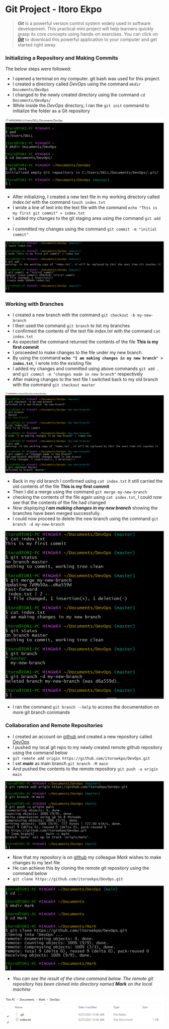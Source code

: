 # Git Project - Itoro Ekpo

> _**Git**_ is a powerful version control system widely used in software development. This practical mini project will help learners quickly grasp its core concepts using hands-on exercises. You can click on _**[Git](https://git-scm.com/download/)**_ to download this powerful application to your computer and get started right away.

### Initializing a Repository and Making Commits
The below steps were followed:
- I opened a terminal on my computer. git bash was used for this project.
- I created a directory called _DevOps_ using the command `mkdir Documents/DevOps`
- I changed to the newly created directory using the command `cd Documents/DevOps/`
- While inside the _DevOps_ directory, I ran the `git init` command to initialize the folder as a Git repository

![](./img/step1_initialize_repo.PNG)
  
- After initializing, I created a new text file in my working directory called _index.txt_ with the command `touch index.txt`
- I wrote a line of text into the text file with the command `echo "This is my first git commit" > index.txt`
- I added my changes to the git staging area using the command `git add .`
- I committed my changes using the command `git commit -m "initial commit"`

![](./img/step2_first_commit.PNG)

### Working with Branches  
- I created a new branch with the command `git checkout -b my-new-branch`
- I then used the command `git branch` to list my branches
- I confirmed the contents of the text file _index.txt_ with the command `cat index.txt`
- As expected the command returned the contents of the file __This is my first commit__
- I proceeded to make changes to the file under my new branch
- By using the command **`echo "I am making changes in my new branch" > index.txt`**, I wrote into the existing file
- I added my changes and committed using above commands `git add .` and `git commit -m "changes made in new branch"` respectively
- After making changes to the text file I switched back to my old branch with the command `git checkout master`

![](./img/step3a_creating_new_branch_and_making_changes.PNG)

- Back in my old branch I confirmed using `cat index.txt` it still carried the old contents of the file __This is my first commit__
- Then I did a merge using the command `git merge my-new-branch`
- checking the contents of the file again using `cat index.txt`, I could now see that the contents of the file had changed
- _Now displaying **I am making changes in my new branch**_ showing the branches have been merged successfully.
- I could now proceed to delete the new branch using the command `git branch -d my-new-branch`

![](./img/step3b_merge_branch.PNG)

- I ran the command `git branch --help` to access the documentation on more git branch commands

### Collaboration and Remote Repositories
- I created an account on [github](https://github.com/) and created a new repository called [DevOps](https://github.com/itoroekpo/DevOps.git)
- I pushed my local git repo to my newly created remote github repository using the command below
- `git remote add origin https://github.com/itoroekpo/DevOps.git`
- I set _**main**_ as main branch `git branch -M main`
- And pushed the contents to the remote repository `git push -u origin main`

![](./img/step4_collaboration.PNG)

- Now that my repository is on [github](https://github.com/) my colleague _Mark_ wishes to make changes to my text file
- He can achieve this by cloning the remote git repository using the command below
- `git clone https://github.com/itoroekpo/DevOps.git`

![](./img/step5_cloning.PNG)

- _You can see the result of the clone command below. The remote git repository has been cloned into directory named __Mark__ on the local machine_

![](./img/step6_cloning_result.PNG)


